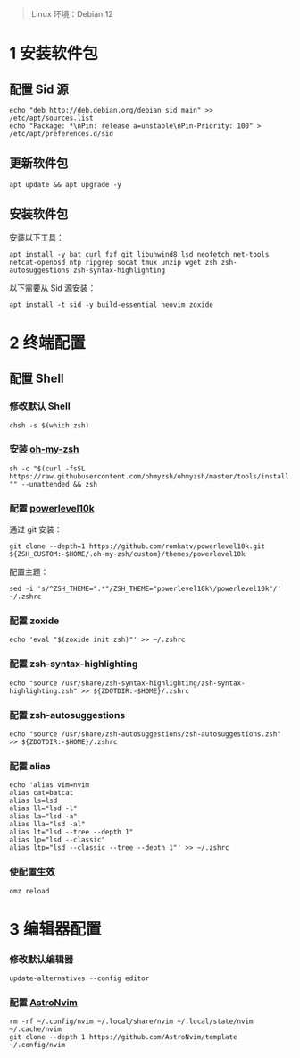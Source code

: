 >   Linux 环境：Debian 12

# 1 安装软件包

## 配置 Sid 源

```shell
echo "deb http://deb.debian.org/debian sid main" >> /etc/apt/sources.list
echo "Package: *\nPin: release a=unstable\nPin-Priority: 100" > /etc/apt/preferences.d/sid
```

## 更新软件包

```shell
apt update && apt upgrade -y
```

## 安装软件包

安装以下工具：

```shell
apt install -y bat curl fzf git libunwind8 lsd neofetch net-tools netcat-openbsd ntp ripgrep socat tmux unzip wget zsh zsh-autosuggestions zsh-syntax-highlighting
```

以下需要从 Sid 源安装：

```shell
apt install -t sid -y build-essential neovim zoxide
```

# 2 终端配置

## 配置 Shell

### 修改默认 Shell

```shell
chsh -s $(which zsh)
```

### 安装 [oh-my-zsh](https://github.com/ohmyzsh/ohmyzsh?tab=readme-ov-file#basic-installation)

```shell
sh -c "$(curl -fsSL https://raw.githubusercontent.com/ohmyzsh/ohmyzsh/master/tools/install.sh)" "" --unattended && zsh
```

### 配置 [powerlevel10k](https://github.com/romkatv/powerlevel10k?tab=readme-ov-file#manual)

通过 git 安装：

```shell
git clone --depth=1 https://github.com/romkatv/powerlevel10k.git ${ZSH_CUSTOM:-$HOME/.oh-my-zsh/custom}/themes/powerlevel10k
```

配置主题：

```shell
sed -i 's/^ZSH_THEME=".*"/ZSH_THEME="powerlevel10k\/powerlevel10k"/' ~/.zshrc
```

### 配置 zoxide

```shell
echo 'eval "$(zoxide init zsh)"' >> ~/.zshrc
```

### 配置 zsh-syntax-highlighting

```shell
echo "source /usr/share/zsh-syntax-highlighting/zsh-syntax-highlighting.zsh" >> ${ZDOTDIR:-$HOME}/.zshrc
```

### 配置 zsh-autosuggestions

```shell
echo "source /usr/share/zsh-autosuggestions/zsh-autosuggestions.zsh" >> ${ZDOTDIR:-$HOME}/.zshrc
```

### 配置 alias

```shell
echo 'alias vim=nvim
alias cat=batcat
alias ls=lsd
alias ll="lsd -l"
alias la="lsd -a"
alias lla="lsd -al"
alias lt="lsd --tree --depth 1"
alias lp="lsd --classic"
alias ltp="lsd --classic --tree --depth 1"' >> ~/.zshrc
```

### 使配置生效

```shell
omz reload
```

# 3 编辑器配置

### 修改默认编辑器

```shell
update-alternatives --config editor
```

### 配置 [AstroNvim](https://docs.astronvim.com/)

```shell
rm -rf ~/.config/nvim ~/.local/share/nvim ~/.local/state/nvim ~/.cache/nvim
git clone --depth 1 https://github.com/AstroNvim/template ~/.config/nvim
```

